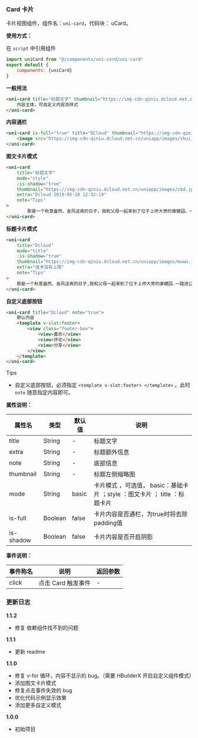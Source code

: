 ### Card 卡片

卡片视图组件，组件名：``uni-card``，代码块： uCard。

**使用方式：**

在 ``script`` 中引用组件 

```javascript
import uniCard from "@/components/uni-card/uni-card"
export default {
    components: {uniCard}
}
```

**一般用法**

```html
<uni-card title="标题文字" thumbnail="https://img-cdn-qiniu.dcloud.net.cn/new-page/uni.png" extra="额外信息" note="Tips">
    内容主体，可自定义内容及样式
</uni-card>
```

**内容通栏**

```html
<uni-card is-full="true" title="DCloud" thumbnail="https://img-cdn-qiniu.dcloud.net.cn/new-page/uni.png" extra="2018.12.12" >
    <image src="https://img-cdn-qiniu.dcloud.net.cn/uniapp/images/shuijiao.jpg" style="width: 100%;"></image>
</uni-card>
```

**图文卡片模式**

```html
<uni-card
	title="标题文字"
	mode="style"
	:is-shadow="true"
	thumbnail="https://img-cdn-qiniu.dcloud.net.cn/uniapp/images/cbd.jpg"
	extra="Dcloud 2019-05-20 12:32:19"
	note="Tips"
>
		那是一个秋意盎然、金风送爽的日子，我和父母一起来到了位于上师大旁的康健园。一踏进公园，一股浓郁的桂香扑鼻而来，泌人心脾,让我心旷神怡，只见一朵朵开得正烈的金色桂花，迎风而立，仿佛在向我招手。我们追着这桂香，走进了清幽的公园。
</uni-card>
```

**标题卡片模式**

```html
<uni-card 
	title="Dcloud" 
	mode="title" 
	:is-shadow="true" 
	thumbnail="https://img-cdn-qiniu.dcloud.net.cn/uniapp/images/muwu.jpg" 
	extra="技术没有上限" 
	note="Tips"
>
	那是一个秋意盎然、金风送爽的日子,我和父母一起来到了位于上师大旁的康健园.一踏进公园,一股浓郁的桂香扑鼻而来,泌人心脾,让我心旷神怡,只见一朵朵开得正烈的金色桂花,迎风而立,仿佛在向我招手.我们追着这桂香,走进了清幽的公园.
</uni-card>
```

**自定义底部按钮**

```html
<uni-card title="Dcloud" note="true">
	默认内容
	<template v-slot:footer>
		<view class="footer-box">
			<view>喜欢</view>
			<view>评论</view>
			<view>分享</view>
		</view>
	</template>
</uni-card>
```

Tips
- 自定义底部按钮，必须指定 `<template v-slot:footer> </template>` 。此时 `note` 随意指定内容即可。

**属性说明：**

|属性名|类型|默认值	|说明|
|---|----|---|---|
|title|String|-|标题文字|
|extra|String|-|标题额外信息|
|note|String|-|底部信息|
|thumbnail|String|-|标题左侧缩略图|
|mode|String|basic|卡片模式 ，可选值， basic：基础卡片 ；style ：图文卡片 ； title ：标题卡片|
|is-full|Boolean|false|卡片内容是否通栏，为true时将去除padding值|
|is-shadow|Boolean|false|卡片内容是否开启阴影|

**事件说明：**

|事件称名|说明|返回参数|
|---|----|---|
|click|点击 Card 触发事件|-|

### 更新日志

**1.1.2**
- 修复 依赖组件找不到的问题

**1.1.1**
- 更新 readme

**1.1.0**
- 修复 v-for 循环，内容不显示的 bug。（需要 HBuilderX 开启自定义组件模式）
- 添加图文卡片模式
- 修复点击事件失效的 bug
- 优化代码示例显示效果
- 添加更多自定义模式

**1.0.0**
- 初始项目